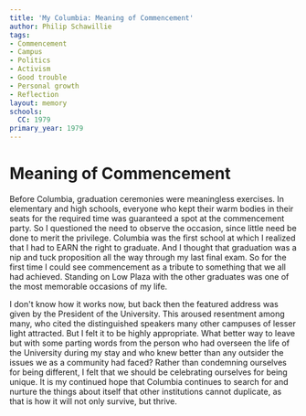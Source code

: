 ```yaml
---
title: 'My Columbia: Meaning of Commencement'
author: Philip Schawillie
tags:
- Commencement
- Campus
- Politics
- Activism
- Good trouble
- Personal growth
- Reflection
layout: memory
schools:
  CC: 1979
primary_year: 1979
---
```

# Meaning of Commencement

Before Columbia, graduation ceremonies were meaningless exercises. In elementary and high schools, everyone who kept their warm bodies in their seats for the required time was guaranteed a spot at the commencement party. So I questioned the need to observe the occasion, since little need be done to merit the privilege. Columbia was the first school at which I realized that I had to EARN the right to graduate.  And I thought that graduation was a nip and tuck proposition all the way through my last final exam. So for the first time I could see commencement as a tribute to something that we all had achieved. Standing on Low Plaza with the other graduates was one of the most memorable occasions of my life.

I don't know how it works now, but back then the featured address was given by the President of the University. This aroused resentment among many, who cited the distinguished speakers many other campuses of lesser light attracted. But I felt it to be highly appropriate. What better way to leave but with some parting words from the person who had overseen the life of the University during my stay and who knew better than any outsider the issues we as a community had faced? Rather than condemning ourselves for being different, I felt that we should be celebrating ourselves for being unique. It is my continued hope that Columbia continues to search for and nurture the things about itself that other institutions cannot duplicate, as that is how it will not only survive, but thrive.
